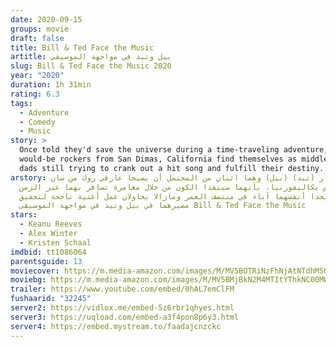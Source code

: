 ```yaml
---
date: 2020-09-15
groups: movie
draft: false
title: Bill & Ted Face the Music
artitle: بيل وتيد في مواجهة الموسيقى
slug: Bill & Ted Face the Music 2020
year: "2020"
duration: 1h 31min
rating: 6.3
tags:
  - Adventure
  - Comedy
  - Music
story: >
  Once told they'd save the universe during a time-traveling adventure, 2
  would-be rockers from San Dimas, California find themselves as middle-aged
  dads still trying to crank out a hit song and fulfill their destiny.
arstory: يتم إخبار (تيد) (بيل) وهما اثنان من المحتمل أن يصبحا عازفي روك من سان
  ديماس بكاليفورنيا، بأنهما سينقذا الكون من خلال مغامرة تسافر بهما عبر الزمن،
  لكنهم يجدا أنفسهما آباء في منتصف العمر ومازالا يحاولان عمل أغنية ناجحة لتحقيق
  مصيرهما في بيل وتيد في مواجهة الموسيقى Bill & Ted Face the Music
stars:
  - Keanu Reeves
  - Alex Winter
  - Kristen Schaal
imdbid: tt1086064
parentsguide: 13
moviecover: https://m.media-amazon.com/images/M/MV5BOTRiNzFhNjAtNTdhMS00ZjViLWFhNTUtMWJlMTJkMGM1YzM4XkEyXkFqcGdeQXVyMTkxNjUyNQ@@._V1_SY1000_SX675_AL_.jpg
moviebg: https://m.media-amazon.com/images/M/MV5BMjBkN2M4MTItYThkNC00MWMxLTgyNjQtZGNmZjJlYzgyMzQ5XkEyXkFqcGdeQXVyNzgxMzc3OTc@._V1_SX1777_CR0,0,1777,999_AL_.jpg
trailer: https://www.youtube.com/embed/0hAL7emClFM
fushaarid: "32245"
server2: https://vidlox.me/embed-5z6rbr1qhyes.html
server3: https://uqload.com/embed-a3f4pon8p6y3.html
server4: https://embed.mystream.to/faadajcnzckc
---
```

